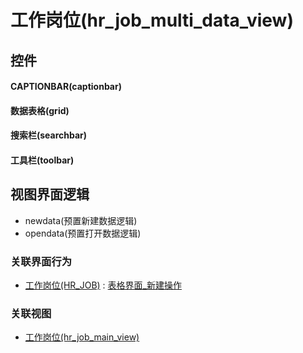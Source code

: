 # 工作岗位(hr_job_multi_data_view)  <!-- {docsify-ignore-all} -->



## 控件
#### CAPTIONBAR(captionbar)
#### 数据表格(grid)
#### 搜索栏(searchbar)
#### 工具栏(toolbar)

## 视图界面逻辑
  * newdata(预置新建数据逻辑)
  * opendata(预置打开数据逻辑)


### 关联界面行为
  * [工作岗位(HR_JOB)](module/hr/hr_job) : [表格界面_新建操作](module/hr/hr_job#界面行为)

### 关联视图
  * [工作岗位(hr_job_main_view)](app/view/hr_job_main_view)

<script>
 const { createApp } = Vue
  createApp({
    data() {
      return {

      }
    }
  }).use(ElementPlus).mount('#app')
</script>